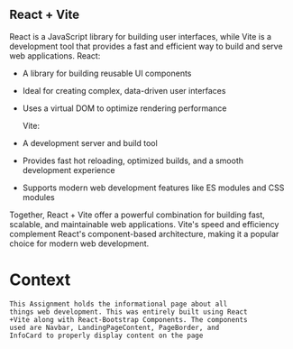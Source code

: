 ## React + Vite

React is a JavaScript library for building user interfaces, while Vite is a development tool that provides a fast and efficient way to build and serve web applications.
React:

- A library for building reusable UI components
- Ideal for creating complex, data-driven user interfaces
- Uses a virtual DOM to optimize rendering performance

  Vite:

- A development server and build tool
- Provides fast hot reloading, optimized builds, and a smooth development experience
- Supports modern web development features like ES modules and CSS modules

Together, React + Vite offer a powerful combination for building fast, scalable, and maintainable web applications. Vite's speed and efficiency complement React's component-based architecture, making it a popular choice for modern web development.

# Context

    This Assignment holds the informational page about all
    things web development. This was entirely built using React
    +Vite along with React-Bootstrap Components. The components
    used are Navbar, LandingPageContent, PageBorder, and
    InfoCard to properly display content on the page
